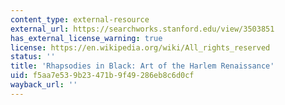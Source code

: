 ```yaml
---
content_type: external-resource
external_url: https://searchworks.stanford.edu/view/3503851
has_external_license_warning: true
license: https://en.wikipedia.org/wiki/All_rights_reserved
status: ''
title: 'Rhapsodies in Black: Art of the Harlem Renaissance'
uid: f5aa7e53-9b23-471b-9f49-286eb8c6d0cf
wayback_url: ''
---
```

